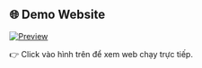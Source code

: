## 🌐 Demo Website

[![Preview](https://s.wordpress.com/mshots/v1/https%3A%2F%2Fdieptestvmu.github.io%2Fportfolio-template?w=800)](https://dieptestvmu.github.io/portfolio-template/)

👉 Click vào hình trên để xem web chạy trực tiếp.
